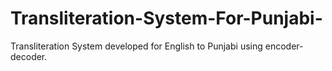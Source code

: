 # Transliteration-System-For-Punjabi-
Transliteration System developed for English to Punjabi using encoder-decoder.
